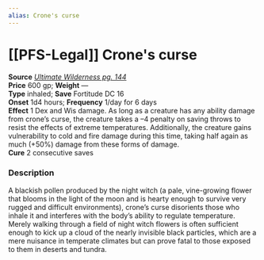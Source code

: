 ```yaml
---
alias: Crone's curse
---
```


# [[PFS-Legal]] Crone's curse

**Source** [_Ultimate Wilderness pg. 144_](http://paizo.com/products/btpy9ujo)  
**Price** 600 gp; **Weight** —  
**Type** inhaled; **Save** Fortitude DC 16  
**Onset** 1d4 hours; **Frequency** 1/day for 6 days  
**Effect** 1 Dex and Wis damage. As long as a creature has any ability damage from crone’s curse, the creature takes a –4 penalty on saving throws to resist the effects of extreme temperatures. Additionally, the creature gains vulnerability to cold and fire damage during this time, taking half again as much (+50%) damage from these forms of damage.  
**Cure** 2 consecutive saves

### Description

A blackish pollen produced by the night witch (a pale, vine-growing flower that blooms in the light of the moon and is hearty enough to survive very rugged and difficult environments), crone’s curse disorients those who inhale it and interferes with the body’s ability to regulate temperature. Merely walking through a field of night witch flowers is often sufficient enough to kick up a cloud of the nearly invisible black particles, which are a mere nuisance in temperate climates but can prove fatal to those exposed to them in deserts and tundra.
